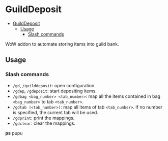 # GuildDeposit

- [GuildDeposit](#guilddeposit)
  - [Usage](#usage)
    - [Slash commands](#slash-commands)

WoW addon to automate storing items into guild bank.

## Usage

### Slash commands

- `/gd`, `/guilddeposit`: open configuration.
- `/gdep`, `/gdeposit`: start depositing items.
- `/gdbag <bag_number> <tab_number>`: map all the items contained in bag `<bag_number>` to tab `<tab_number>`.
- `/gdtab (<tab_number>)`: map all items of tab `<tab_number>`. If no number is specified, the current tab will be used.
- `/gdprint`: print the mappings.
- `/gdclear`: clear the mappings.

**ps** pupu 